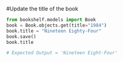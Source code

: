 #Update the title of the book

```python
from bookshelf.models import Book
book = Book.objects.get(title="1984")
book.title = "Nineteen Eighty-Four"
book.save()
book.title

# Expected Output = 'Nineteen Eight-Four'

